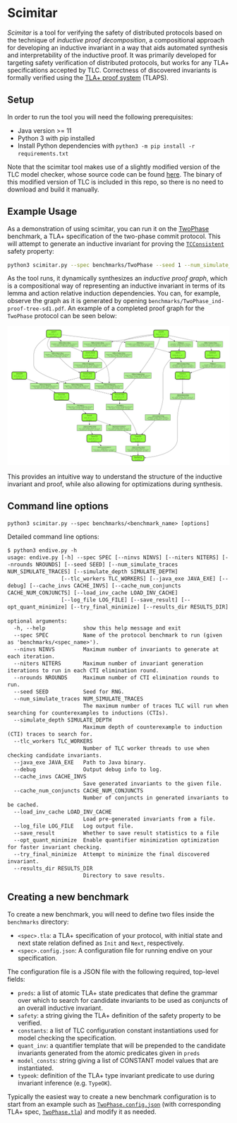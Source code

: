 # Scimitar

*Scimitar* is a tool for verifying the safety of distributed protocols based on the technique of *inductive proof decomposition*, a compositional approach for developing an inductive invariant in a way that aids automated synthesis and interpretability of the inductive proof. It was primarily developed for targeting safety verification of distributed protocols, but works for any TLA+ specifications accepted by TLC. Correctness of discovered invariants is formally verified using the [TLA+ proof system](https://tla.msr-inria.inria.fr/tlaps/content/Home.html) (TLAPS).

## Setup

In order to run the tool you will need the following prerequisites:

- Java version >= 11
- Python 3 with pip installed
- Install Python dependencies with `python3 -m pip install -r requirements.txt`

Note that the scimitar tool makes use of a slightly modified version of the TLC model checker, whose source code can be found [here](https://github.com/will62794/tlaplus/tree/ce9e63ab5242a596b8dec15000b5ed5f97f63300). The binary of this modified version of TLC is included in this repo, so there is no need to download and build it manually.

## Example Usage

As a demonstration of using scimitar, you can run it on the [TwoPhase](benchmarks/TwoPhase.tla) benchmark, a TLA+ specification of the two-phase commit protocol. This will attempt to generate an inductive invariant for proving the [`TCConsistent`](https://github.com/will62794/scimitar/blob/main/benchmarks/TwoPhase.tla#L211-L216) safety property:

```bash
python3 scimitar.py --spec benchmarks/TwoPhase --seed 1 --num_simulate_traces 200000 --tlc_workers 6 --debug --target_sample_time_limit_ms 30000 --target_sample_states 200000 --opt_quant_minimize --k_cti_induction_depth 1 --ninvs 400000 --max_num_ctis_per_round 300 --save_dot --niters 5 --max_num_conjuncts_per_round 20 --num_ctigen_workers 7 --nrounds 45 --proof_tree_mode --auto_lemma_action_decomposition --enable_partitioned_state_caching  --cti_elimination_workers 1 --do_tlaps_induction_checks   --ninvs_per_iter_group 25000
```

As the tool runs, it dynamically synthesizes an *inductive proof graph*, which is a compositional way of representing an inductive invariant in terms of its lemma and action relative induction dependencies. You can, for example, observe the graph as it is generated by opening `benchmarks/TwoPhase_ind-proof-tree-sd1.pdf`. An example of a completed proof graph for the `TwoPhase` protocol can be seen below:


<img src="notes/TwoPhase_ind-proof-tree-sd1.png" alt="TwoPhase Proof Graph" width="600">

This provides an intuitive way to understand the structure of the inductive invariant and proof, while also allowing for optimizations during synthesis.


<!-- 

When this run terminates, you should see output like the following, showing a candidate inductive invariant along with some other statistics about the run:
```
\* The inductive invariant candidate.
IndAuto ==
  /\ TCConsistent
  /\ Inv276_1_0_def
  /\ Inv45_1_1_def
  /\ Inv79_1_2_def
  /\ Inv349_1_3_def
  /\ Inv318_1_4_def
  /\ Inv331_1_5_def
  /\ Inv334_1_6_def
  /\ Inv386_1_7_def
  /\ Inv1896_2_8_def
  /\ Inv344_1_0_def
----------------------------------------
Initial random seed: 20
opt_quant_minimize: 0
Total number of CTIs eliminated: 10001
Total number of invariants generated: 1124
Total number of invariants checked: 4033
CTI generation duration: 20.689125 secs.
Invariant checking duration: 13.481307 secs.
CTI elimination checks duration: 48.955196 secs.
Total duration: 83.30 secs.
```

This generated inductive invariant is not necessarily a true inductive invariant, but one that endive reports as likely to be correct, based on probabilistic counterexample sampling.

In order to formally verify the correctness of this invariant, you will need to use TLAPS. You can see an example of a proof for an inductive invariant discovered by endive for the `TwoPhase` protocol benchmark [here](benchmarks/TwoPhase_IndProofs.tla). -->

## Command line options

```
python3 scimitar.py --spec benchmarks/<benchmark_name> [options]
```

Detailed command line options:
```
$ python3 endive.py -h
usage: endive.py [-h] --spec SPEC [--ninvs NINVS] [--niters NITERS] [--nrounds NROUNDS] [--seed SEED] [--num_simulate_traces NUM_SIMULATE_TRACES] [--simulate_depth SIMULATE_DEPTH]
                 [--tlc_workers TLC_WORKERS] [--java_exe JAVA_EXE] [--debug] [--cache_invs CACHE_INVS] [--cache_num_conjuncts CACHE_NUM_CONJUNCTS] [--load_inv_cache LOAD_INV_CACHE]
                 [--log_file LOG_FILE] [--save_result] [--opt_quant_minimize] [--try_final_minimize] [--results_dir RESULTS_DIR]

optional arguments:
  -h, --help            show this help message and exit
  --spec SPEC           Name of the protocol benchmark to run (given as 'benchmarks/<spec_name>').
  --ninvs NINVS         Maximum number of invariants to generate at each iteration.
  --niters NITERS       Maximum number of invariant generation iterations to run in each CTI elimination round.
  --nrounds NROUNDS     Maximum number of CTI elimination rounds to run.
  --seed SEED           Seed for RNG.
  --num_simulate_traces NUM_SIMULATE_TRACES
                        The maximum number of traces TLC will run when searching for counterexamples to inductions (CTIs).
  --simulate_depth SIMULATE_DEPTH
                        Maximum depth of counterexample to induction (CTI) traces to search for.
  --tlc_workers TLC_WORKERS
                        Number of TLC worker threads to use when checking candidate invariants.
  --java_exe JAVA_EXE   Path to Java binary.
  --debug               Output debug info to log.
  --cache_invs CACHE_INVS
                        Save generated invariants to the given file.
  --cache_num_conjuncts CACHE_NUM_CONJUNCTS
                        Number of conjuncts in generated invariants to be cached.
  --load_inv_cache LOAD_INV_CACHE
                        Load pre-generated invariants from a file.
  --log_file LOG_FILE   Log output file.
  --save_result         Whether to save result statistics to a file
  --opt_quant_minimize  Enable quantifier minimization optimization for faster invariant checking.
  --try_final_minimize  Attempt to minimize the final discovered invariant.
  --results_dir RESULTS_DIR
                        Directory to save results.
```

## Creating a new benchmark

To create a new benchmark, you will need to define two files inside the `benchmarks` directory:

-  `<spec>.tla`:  a TLA+ specification of your protocol, with initial state and next state relation defined as `Init` and `Next`, respectively.
-  `<spec>.config.json`: A configuration file for running endive on your specification.

The configuration file is a JSON file with the following required, top-level fields:

- `preds`: a list of atomic TLA+ state predicates that define the grammar over which to search for candidate invariants to be used as conjuncts of an overall inductive invariant.
- `safety`: a string giving the TLA+ definition of the safety property to be verified.
- `constants`: a list of TLC configuration constant instantiations used for model checking the specification.
- `quant_inv`: a quantifier template that will be prepended to the candidate invariants generated from the atomic predicates given in `preds`
- `model_consts`: string giving a list of CONSTANT model values that are instantiated.
- `typeok`: definition of the TLA+ type invariant predicate to use during invariant inference (e.g. `TypeOK`).

Typically the easiest way to create a new benchmark configuration is to start from an example such as [`TwoPhase.config.json`](benchmarks/TwoPhase.config.json) (with corresponding TLA+ spec, [`TwoPhase.tla`](benchmarks/TwoPhase.tla)) and modify it as needed.